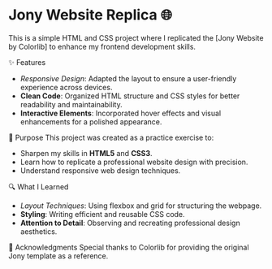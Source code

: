 # Jony Website Replica 🌐


This is a simple HTML and CSS project where I replicated the [Jony Website by Colorlib] to enhance my frontend development skills.

 ✨ Features
- *Responsive Design*: Adapted the layout to ensure a user-friendly experience across devices.
- **Clean Code**: Organized HTML structure and CSS styles for better readability and maintainability.
- **Interactive Elements**: Incorporated hover effects and visual enhancements for a polished appearance.

🚀 Purpose
This project was created as a practice exercise to:
- Sharpen my skills in **HTML5** and **CSS3**.
- Learn how to replicate a professional website design with precision.
- Understand responsive web design techniques.

🔍 What I Learned
- *Layout Techniques*: Using flexbox and grid for structuring the webpage.
- **Styling**: Writing efficient and reusable CSS code.
- **Attention to Detail**: Observing and recreating professional design aesthetics.


🎉 Acknowledgments
Special thanks to Colorlib for providing the original Jony template as a reference.


